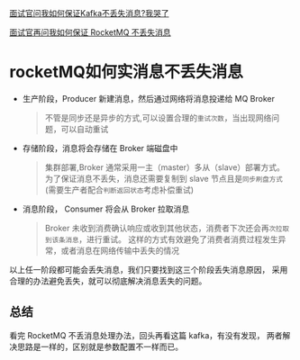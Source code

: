 
[面试官问我如何保证Kafka不丢失消息?我哭了](https://mp.weixin.qq.com/s/qttczGROYoqSulzi8FLXww)

[面试官再问我如何保证 RocketMQ 不丢失消息](https://www.cnblogs.com/goodAndyxublog/p/12563813.html)

# rocketMQ如何实消息不丢失消息

- 生产阶段，Producer 新建消息，然后通过网络将消息投递给 MQ Broker
  > 不管是同步还是异步的方式,可以设置合理的`重试次数`，当出现网络问题，可以自动重试
  
- 存储阶段，消息将会存储在 Broker 端磁盘中
  > 集群部署,Broker 通常采用一主（master）多从（slave）部署方式。
  > 为了保证消息不丢失，消息还需要复制到 slave 节点且是`同步刷盘方式`(需要生产者配合`判断返回状态`考虑补偿重试)
- 消息阶段， Consumer 将会从 Broker 拉取消息
  >  Broker 未收到消费确认响应或收到其他状态，消费者下次还会再`次拉取到该条消息`，进行重试。
  >  这样的方式有效避免了消费者消费过程发生异常，或者消息在网络传输中丢失的情况
  
以上任一阶段都可能会丢失消息，我们只要找到这三个阶段丢失消息原因，
采用合理的办法避免丢失，就可以彻底解决消息丢失的问题。

## 总结
看完 RocketMQ 不丢消息处理办法，回头再看这篇 kafka，有没有发现，
两者解决思路是一样的，区别就是参数配置不一样而已。




